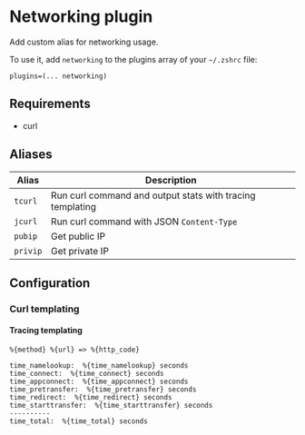 # Networking plugin

Add custom alias for networking usage.

To use it, add `networking` to the  plugins array of your `~/.zshrc` file:

```
plugins=(... networking)
```

## Requirements

* curl

## Aliases

| Alias    | Description                                                |
|----------|------------------------------------------------------------|
| `tcurl`  | Run curl command and output stats with tracing templating  |
| `jcurl`  | Run curl command with JSON `Content-Type`                  |
| `pubip`  | Get public IP                                              |
| `privip` | Get private IP                                             |

## Configuration

### Curl templating

#### Tracing templating

```
%{method} %{url} => %{http_code}

time_namelookup:  %{time_namelookup} seconds
time_connect:  %{time_connect} seconds
time_appconnect:  %{time_appconnect} seconds
time_pretransfer:  %{time_pretransfer} seconds
time_redirect:  %{time_redirect} seconds
time_starttransfer:  %{time_starttransfer} seconds
----------
time_total:  %{time_total} seconds
```

